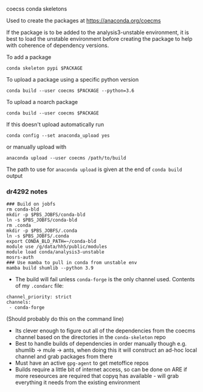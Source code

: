 coecss conda skeletons

Used to create the packages at https://anaconda.org/coecms

If the package is to be added to the analysis3-unstable environment, it is best to load the unstable environment before creating the package to help with coherence of dependency versions.

To add a package

    conda skeleton pypi $PACKAGE

To upload a package using a specific python version

    conda build --user coecms $PACKAGE --python=3.6

To upload a noarch package

    conda build --user coecms $PACKAGE

If this doesn't upload automatically run

    conda config --set anaconda_upload yes

or manually upload with

    anaconda upload --user coecms /path/to/build

The path to use for `anaconda upload` is given at the end of `conda build` output

### dr4292 notes

```
### Build on jobfs
rm conda-bld
mkdir -p $PBS_JOBFS/conda-bld
ln -s $PBS_JOBFS/conda-bld
rm .conda
mkdir -p $PBS_JOBFS/.conda
ln -s $PBS_JOBFS/.conda
export CONDA_BLD_PATH=~/conda-bld
module use /g/data/hh5/public/modules
module load conda/analysis3-unstable
mosrs-auth
### Use mamba to pull in conda from unstable env
mamba build shumlib --python 3.9
```

 - The build will fail unless `conda-forge` is the only channel used. Contents of my `.condarc` file:
 ```
channel_priority: strict
channels:
  - conda-forge
 ```
 (Should probably do this on the command line)
 - Its clever enough to figure out all of the dependencies from the coecms channel based on the directories in the `conda-skeleton` repo
 - Best to handle builds of dependencies in order manually though e.g. shumlib -> mule -> ants, when doing this it will construct an ad-hoc local channel and grab packages from there
 - Must have an active `gpg-agent` to get metoffice repos
 - Builds require a little bit of internet access, so can be done on ARE if more reseources are required that copyq has available - will grab everything it needs from the existing environment
 
